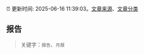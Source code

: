 :alarm_clock: 更新时间: 2025-06-16 11:39:03。[文章来源](/README.md)、[文章分类](/TAGS.md)

## 报告


> 关键字：`报告`、`月报`



